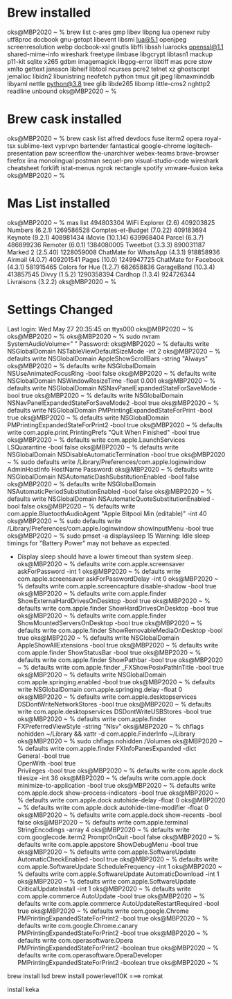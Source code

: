 # Brew installed
oks@MBP2020 ~ % brew list
c-ares			gmp			libev			libpng			lua			openexr			ruby			utf8proc
docbook			gnu-getopt		libevent		libsmi			lua@5.1			openjpeg		screenresolution	webp
docbook-xsl		gnutls			libffi			libssh			luarocks		openssl@1.1		shared-mime-info	wireshark
freetype		ilmbase			libgcrypt		libtasn1		mackup			p11-kit			sqlite			x265
gdbm			imagemagick		libgpg-error		libtiff			mas			pcre			stow			xmlto
gettext			jansson			libheif			libtool			ncurses			pcre2			telnet			xz
ghostscript		jemalloc		libidn2			libunistring		neofetch		python			tmux
git			jpeg			libmaxminddb		libyaml			nettle			python@3.8		tree
glib			libde265		libomp			little-cms2		nghttp2			readline		unbound
oks@MBP2020 ~ %

# Brew cask installed

oks@MBP2020 ~ % brew cask list
alfred                   devdocs                  fuse                     iterm2                   opera                    royal-tsx                sublime-text             vyprvpn
bartender                fantastical              google-chrome            logitech-presentation    paw                      screenflow               the-unarchiver           webex-teams
brave-browser            firefox                  iina                     monolingual              postman                  sequel-pro               visual-studio-code       wireshark
cheatsheet               forklift                 istat-menus              ngrok                    rectangle                spotify                  vmware-fusion                     keka
oks@MBP2020 ~ %

# Mas List installed

oks@MBP2020 ~ % mas list
494803304 WiFi Explorer (2.6)
409203825 Numbers (6.2.1)
1269586528 Comptes-et-Budget (7.0.22)
409183694 Keynote (9.2.1)
408981434 iMovie (10.1.14)
639968404 Parcel (6.3.7)
486899236 Remoter (6.0.1)
1384080005 Tweetbot (3.3.3)
890031187 Marked 2 (2.5.40)
1228059008 ChatMate for WhatsApp (4.3.1)
918858936 Airmail (4.0.7)
409201541 Pages (10.0)
1249947725 ChatMate for Facebook (4.3.1)
581915465 Colors for Hue (1.2.7)
682658836 GarageBand (10.3.4)
413857545 Divvy (1.5.2)
1290358394 Cardhop (1.3.4)
924726344 Livraisons (3.2.2)
oks@MBP2020 ~ %


# Settings Changed

Last login: Wed May 27 20:35:45 on ttys000
oks@MBP2020 ~ %
oks@MBP2020 ~ %
oks@MBP2020 ~ % sudo nvram SystemAudioVolume=" "
Password:
oks@MBP2020 ~ % defaults write NSGlobalDomain NSTableViewDefaultSizeMode -int 2
oks@MBP2020 ~ % defaults write NSGlobalDomain AppleShowScrollBars -string "Always"
oks@MBP2020 ~ % defaults write NSGlobalDomain NSUseAnimatedFocusRing -bool false
oks@MBP2020 ~ % defaults write NSGlobalDomain NSWindowResizeTime -float 0.001
oks@MBP2020 ~ % defaults write NSGlobalDomain NSNavPanelExpandedStateForSaveMode -bool true
oks@MBP2020 ~ % defaults write NSGlobalDomain NSNavPanelExpandedStateForSaveMode2 -bool true
oks@MBP2020 ~ % defaults write NSGlobalDomain PMPrintingExpandedStateForPrint -bool true
oks@MBP2020 ~ % defaults write NSGlobalDomain PMPrintingExpandedStateForPrint2 -bool true
oks@MBP2020 ~ % defaults write com.apple.print.PrintingPrefs "Quit When Finished" -bool true
oks@MBP2020 ~ % defaults write com.apple.LaunchServices LSQuarantine -bool false
oks@MBP2020 ~ % defaults write NSGlobalDomain NSDisableAutomaticTermination -bool true
oks@MBP2020 ~ % sudo defaults write /Library/Preferences/com.apple.loginwindow AdminHostInfo HostName
Password:
oks@MBP2020 ~ % defaults write NSGlobalDomain NSAutomaticDashSubstitutionEnabled -bool false
oks@MBP2020 ~ % defaults write NSGlobalDomain NSAutomaticPeriodSubstitutionEnabled -bool false
oks@MBP2020 ~ % defaults write NSGlobalDomain NSAutomaticQuoteSubstitutionEnabled -bool false
oks@MBP2020 ~ % defaults write com.apple.BluetoothAudioAgent "Apple Bitpool Min (editable)" -int 40
oks@MBP2020 ~ % sudo defaults write /Library/Preferences/com.apple.loginwindow showInputMenu -bool true
oks@MBP2020 ~ % sudo pmset -a displaysleep 15
Warning: Idle sleep timings for "Battery Power" may not behave as expected.
- Display sleep should have a lower timeout than system sleep.
oks@MBP2020 ~ % defaults write com.apple.screensaver askForPassword -int 1
oks@MBP2020 ~ % defaults write com.apple.screensaver askForPasswordDelay -int 0
oks@MBP2020 ~ % defaults write com.apple.screencapture disable-shadow -bool true
oks@MBP2020 ~ % defaults write com.apple.finder ShowExternalHardDrivesOnDesktop -bool true
oks@MBP2020 ~ % defaults write com.apple.finder ShowHardDrivesOnDesktop -bool true
oks@MBP2020 ~ % defaults write com.apple.finder ShowMountedServersOnDesktop -bool true
oks@MBP2020 ~ % defaults write com.apple.finder ShowRemovableMediaOnDesktop -bool true
oks@MBP2020 ~ % defaults write NSGlobalDomain AppleShowAllExtensions -bool true
oks@MBP2020 ~ % defaults write com.apple.finder ShowStatusBar -bool true
oks@MBP2020 ~ % defaults write com.apple.finder ShowPathbar -bool true
oks@MBP2020 ~ % defaults write com.apple.finder _FXShowPosixPathInTitle -bool true
oks@MBP2020 ~ % defaults write NSGlobalDomain com.apple.springing.enabled -bool true
oks@MBP2020 ~ % defaults write NSGlobalDomain com.apple.springing.delay -float 0
oks@MBP2020 ~ % defaults write com.apple.desktopservices DSDontWriteNetworkStores -bool true
oks@MBP2020 ~ % defaults write com.apple.desktopservices DSDontWriteUSBStores -bool true
oks@MBP2020 ~ % defaults write com.apple.finder FXPreferredViewStyle -string "Nlsv"
oks@MBP2020 ~ % chflags nohidden ~/Library && xattr -d com.apple.FinderInfo ~/Library
oks@MBP2020 ~ % sudo chflags nohidden /Volumes
oks@MBP2020 ~ % defaults write com.apple.finder FXInfoPanesExpanded -dict \
        General -bool true \
        OpenWith -bool true \
        Privileges -bool true
oks@MBP2020 ~ % defaults write com.apple.dock tilesize -int 36
oks@MBP2020 ~ % defaults write com.apple.dock minimize-to-application -bool true
oks@MBP2020 ~ % defaults write com.apple.dock show-process-indicators -bool true
oks@MBP2020 ~ % defaults write com.apple.dock autohide-delay -float 0
oks@MBP2020 ~ % defaults write com.apple.dock autohide-time-modifier -float 0
oks@MBP2020 ~ % defaults write com.apple.dock show-recents -bool false
oks@MBP2020 ~ % defaults write com.apple.terminal StringEncodings -array 4
oks@MBP2020 ~ % defaults write com.googlecode.iterm2 PromptOnQuit -bool false
oks@MBP2020 ~ % defaults write com.apple.appstore ShowDebugMenu -bool true
oks@MBP2020 ~ % defaults write com.apple.SoftwareUpdate AutomaticCheckEnabled -bool true
oks@MBP2020 ~ % defaults write com.apple.SoftwareUpdate ScheduleFrequency -int 1
oks@MBP2020 ~ % defaults write com.apple.SoftwareUpdate AutomaticDownload -int 1
oks@MBP2020 ~ % defaults write com.apple.SoftwareUpdate CriticalUpdateInstall -int 1
oks@MBP2020 ~ % defaults write com.apple.commerce AutoUpdate -bool true
oks@MBP2020 ~ % defaults write com.apple.commerce AutoUpdateRestartRequired -bool true
oks@MBP2020 ~ % defaults write com.google.Chrome PMPrintingExpandedStateForPrint2 -bool true
oks@MBP2020 ~ % defaults write com.google.Chrome.canary PMPrintingExpandedStateForPrint2 -bool true
oks@MBP2020 ~ % defaults write com.operasoftware.Opera PMPrintingExpandedStateForPrint2 -boolean true
oks@MBP2020 ~ % defaults write com.operasoftware.OperaDeveloper PMPrintingExpandedStateForPrint2 -boolean true
oks@MBP2020 ~ %

brew install lsd
brew install powerlevel10K ===> romkat

install keka
